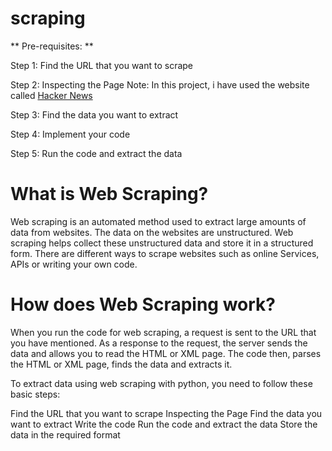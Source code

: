 # scraping

** Pre-requisites: **

Step 1: Find the URL that you want to scrape

Step 2: Inspecting the Page
Note: In this project, i have used the website called [Hacker News](https://news.ycombinator.com/news)

Step 3: Find the data you want to extract

Step 4: Implement your code

Step 5: Run the code and extract the data

# What is Web Scraping?
Web scraping is an automated method used to extract large amounts of data from websites. The data on the websites are unstructured. Web scraping helps collect these unstructured data and store it in a structured form. There are different ways to scrape websites such as online Services, APIs or writing your own code.

# How does Web Scraping work?
When you run the code for web scraping, a request is sent to the URL that you have mentioned. As a response to the request, the server sends the data and allows you to read the HTML or XML page. The code then, parses the HTML or XML page, finds the data and extracts it. 

To extract data using web scraping with python, you need to follow these basic steps:

Find the URL that you want to scrape
Inspecting the Page
Find the data you want to extract
Write the code
Run the code and extract the data
Store the data in the required format 

